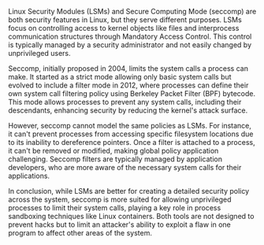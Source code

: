 Linux Security Modules (LSMs) and Secure Computing Mode (seccomp) are both security features in Linux, but they serve different purposes. LSMs focus on controlling access to kernel objects like files and interprocess communication structures through Mandatory Access Control. This control is typically managed by a security administrator and not easily changed by unprivileged users.

Seccomp, initially proposed in 2004, limits the system calls a process can make. It started as a strict mode allowing only basic system calls but evolved to include a filter mode in 2012, where processes can define their own system call filtering policy using Berkeley Packet Filter (BPF) bytecode. This mode allows processes to prevent any system calls, including their descendants, enhancing security by reducing the kernel's attack surface.

However, seccomp cannot model the same policies as LSMs. For instance, it can't prevent processes from accessing specific filesystem locations due to its inability to dereference pointers. Once a filter is attached to a process, it can't be removed or modified, making global policy application challenging. Seccomp filters are typically managed by application developers, who are more aware of the necessary system calls for their applications.

In conclusion, while LSMs are better for creating a detailed security policy across the system, seccomp is more suited for allowing unprivileged processes to limit their system calls, playing a key role in process sandboxing techniques like Linux containers. Both tools are not designed to prevent hacks but to limit an attacker's ability to exploit a flaw in one program to affect other areas of the system.
